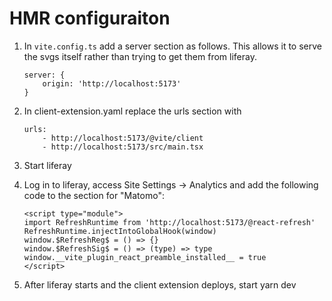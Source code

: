 # HMR configuraiton

1. In `vite.config.ts` add a server section as follows. This allows it to serve the svgs itself rather than trying to get them from liferay.
	```
	server: {
		origin: 'http://localhost:5173'
	}
	```

1. In client-extension.yaml replace the urls section with
	```
    urls:
        - http://localhost:5173/@vite/client
        - http://localhost:5173/src/main.tsx
	```
1. Start liferay

1. Log in to liferay, access Site Settings -> Analytics and add the following code to the section for "Matomo":

	```
	<script type="module">
	import RefreshRuntime from 'http://localhost:5173/@react-refresh'
	RefreshRuntime.injectIntoGlobalHook(window)
	window.$RefreshReg$ = () => {}
	window.$RefreshSig$ = () => (type) => type
	window.__vite_plugin_react_preamble_installed__ = true
	</script>
	```
5. After liferay starts and the client extension deploys, start yarn dev